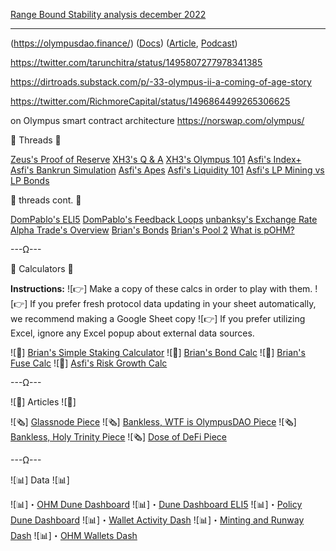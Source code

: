 
[Range Bound Stability analysis december 2022](https://twitter.com/0xrusowsky/status/1607465559901495297)

---

(https://olympusdao.finance/) ([Docs](https://docs.olympusdao.finance/main/)) ([Article](https://every.to/almanack/olympus-dao), [Podcast](https://www.youtube.com/watch?v=dTNplJBQvMA))

https://twitter.com/tarunchitra/status/1495807277978341385

https://dirtroads.substack.com/p/-33-olympus-ii-a-coming-of-age-story

https://twitter.com/RichmoreCapital/status/1496864499265306625

on Olympus smart contract architecture
https://norswap.com/olympus/

🧵 Threads 🧵

[Zeus's Proof of Reserve](https://twitter.com/ohmzeus/status/1404168139957493766?s=20 "Zeus's Proof of Reserve")
[XH3's Q & A](https://twitter.com/xh3b4sd/status/1383883947600343042 "XH3's Q & A")
[XH3's Olympus 101](https://twitter.com/xh3b4sd/status/1411704921452318727 "XH3's Olympus 101")
[Asfi's Index+](https://twitter.com/ishaheen10/status/1406146863355465733?s=21 "Asfi's Index+")
[Asfi's Bankrun Simulation](https://twitter.com/ishaheen10/status/1413369807450247168?s=21 "Asfi's Bankrun Simulation")
[Asfi's Apes](https://twitter.com/ishaheen10/status/1416184291864850438 "Asfi's Apes")
[Asfi's Liquidity 101](https://twitter.com/ishaheen10/status/1421594726369611777?s=09 "Asfi's Liquidity 101")
[Asfi's LP Mining vs LP Bonds](https://twitter.com/ishaheen10/status/1431458573981081600?s=21 "Asfi's LP Mining vs LP Bonds")

🧵 threads cont. 🧵

[DomPablo's ELI5](https://twitter.com/d0mPablo/status/1413580352254267392 "DomPablo's ELI5")
[DomPablo's Feedback Loops](https://twitter.com/d0mPablo/status/1423331522023763974?s=19 "DomPablo's Feedback Loops")
[unbanksy's Exchange Rate](https://twitter.com/unbanksyETH/status/1418121259246780420 "unbanksy's Exchange Rate")
[Alpha Trade's Overview](https://twitter.com/the_alphatrades/status/1419792621061431303?s=21 "Alpha Trade's Overview")
[Brian's Bonds](https://twitter.com/wagmianon/status/1422431892029116416 "Brian's Bonds")
[Brian's Pool 2](https://twitter.com/wagmianon/status/1428095598008307719 "Brian's Pool 2")
[What is pOHM?](https://twitter.com/ishaheen10/status/1412636916915212289?s=20 "What is pOHM?")

---Ω---

🧮 Calculators 🧮

**Instructions:** 
![👉] Make a copy of these calcs in order to play with them.
![👉] If you prefer fresh protocol data updating in your sheet automatically, we recommend making a Google Sheet copy
![👉] If you prefer utilizing Excel, ignore any Excel popup about external data sources.

![🧮] [Brian's Simple Staking Calculator](https://docs.google.com/spreadsheets/d/1eyFSw6M-TwDkNYl06v2GpY0xiY6D0pabxP7PxSujBYg/edit#gid=0 "Brian's Simple Staking Calculator")
![🧮] [Brian's Bond Calc](https://docs.google.com/spreadsheets/d/1eyFSw6M-TwDkNYl06v2GpY0xiY6D0pabxP7PxSujBYg/edit#gid=1016199961 "Brian's Bond Calc")
![🧮] [Brian's Fuse Calc](https://docs.google.com/spreadsheets/d/1eyFSw6M-TwDkNYl06v2GpY0xiY6D0pabxP7PxSujBYg/edit#gid=590877869 "Brian's Fuse Calc")
![🧮] [Asfi's Risk Growth Calc](https://docs.google.com/spreadsheets/d/1cgSSyJ00GaJsPgDu85Kq-m9yFlWNAJ_JGmZINfnlVHE/edit#gid=548422401 "Asfi's Risk Growth Calc")

---Ω---

![📰] Articles ![📰]

![🗞] [Glassnode Piece](https://insights.glassnode.com/defi-uncovered-experiments-in-money-and-value/amp/#click=https://t.co/M2LKqcdDhy "Glassnode Piece")
![🗞] [Bankless, WTF is OlympusDAO Piece](https://newsletter.banklesshq.com/p/wtf-is-olympus-dao "Bankless, WTF is OlympusDAO Piece")
![🗞] [Bankless, Holy Trinity Piece](https://newsletter.banklesshq.com/p/the-holy-trinity-for-adoption "Bankless, Holy Trinity Piece")
![🗞] [Dose of DeFi Piece](https://doseofdefi.substack.com/p/can-usd-independent-stable-assets "Dose of DeFi Piece")


---Ω---

![📊] Data ![📊]

![📊]・[OHM Dune Dashboard](https://tinyurl.com/yepkbj69 "OHM Dune Dashboard")
![📊]・[Dune Dashboard ELI5](https://docs.google.com/document/d/1LVfgc-V3rkUz3go_IUgMQjxoniTgTbuX7qRh7RekM9g/edit#heading=h.24ga60xblzkr "Dune Dashboard ELI5")
![📊]・[Policy Dune Dashboard](https://tinyurl.com/ej2re5hb "Policy Dune Dashboard")
![📊]・[Wallet Activity Dash](https://duneanalytics.com/0xrusowsky/Olympus-Wallet-History "Wallet Activity Dash")
![📊]・[Minting and Runway Dash](https://dune.xyz/CyJackX/OHM-Days-until-Supply-meets-RFV "Minting and Runway Dash")
![📊]・[OHM Wallets Dash](https://dune.xyz/CyJackX/Olympus-Wallets "OHM Wallets Dash")